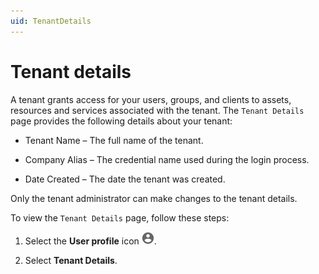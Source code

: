 ```yaml
---
uid: TenantDetails
---
```


# Tenant details

A tenant grants access for your users, groups, and clients to assets, resources and services associated with the tenant. The `Tenant Details` page provides the following details about your tenant:

- Tenant Name – The full name of the tenant.

- Company Alias – The credential name used during the login process.

- Date Created – The date the tenant was created.

Only the tenant administrator can make changes to the tenant details.

To view the `Tenant Details` page, follow these steps:

1. Select the **User profile** icon ![Card view](images/profile-icon.png).

1. Select **Tenant Details**.
